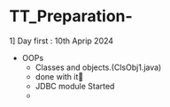 # TT_Preparation-
1] Day first : 10th Aprip 2024

* OOPs
  - Classes and objects.(ClsObj1.java)
  - done with it🙂
  - JDBC module Started
  - 
